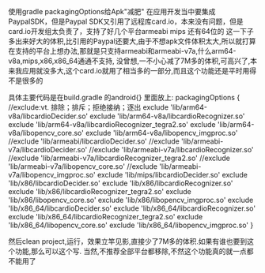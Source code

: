 使用gradle packagingOptions给Apk"减肥"
在应用开发当中要集成PaypalSDK，但是Paypal SDK又引用了远程库card.io，本来没有问题，但是card.io开发组太负责了，支持了好几个平台armeabi mips 还有64位的
这一下子多出来好大的体积,比引用的Paypal还要大,由于不想apk文件体积太大,所以就打算在支持的平台上想办法,那就是只支持armeabi和armeabi-v7a,什么arm64-v8a,mips,x86,x86_64通通不支持,
没曾想,一不小心减了7M多的体积,可高兴了,本来我应用就没多大,这个card.io就用了相当多的一部分,而且这个功能还是平时用得不是很多的

具体主要代码是在build.gradle 的android{} 里面放上:
    packagingOptions {
        //exclude:vt. 排除；排斥；拒绝接纳；逐出
        exclude 'lib/arm64-v8a/libcardioDecider.so'
        exclude 'lib/arm64-v8a/libcardioRecognizer.so'
        exclude 'lib/arm64-v8a/libcardioRecognizer_tegra2.so'
        exclude 'lib/arm64-v8a/libopencv_core.so'
        exclude 'lib/arm64-v8a/libopencv_imgproc.so'
        //exclude 'lib/armeabi/libcardioDecider.so'
        //exclude 'lib/armeabi-v7a/libcardioDecider.so'
        //exclude 'lib/armeabi-v7a/libcardioRecognizer.so'
        //exclude 'lib/armeabi-v7a/libcardioRecognizer_tegra2.so'
        //exclude 'lib/armeabi-v7a/libopencv_core.so'
        //exclude 'lib/armeabi-v7a/libopencv_imgproc.so'
        exclude 'lib/mips/libcardioDecider.so'
        exclude 'lib/x86/libcardioDecider.so'
        exclude 'lib/x86/libcardioRecognizer.so'
        exclude 'lib/x86/libcardioRecognizer_tegra2.so'
        exclude 'lib/x86/libopencv_core.so'
        exclude 'lib/x86/libopencv_imgproc.so'
        exclude 'lib/x86_64/libcardioDecider.so'
        exclude 'lib/x86_64/libcardioRecognizer.so'
        exclude 'lib/x86_64/libcardioRecognizer_tegra2.so'
        exclude 'lib/x86_64/libopencv_core.so'
        exclude 'lib/x86_64/libopencv_imgproc.so'
    }

然后clean project,运行，效果立竿见影,直接少了7M多的体积.如果有谁也要到这个功能,那么可以这个写.
当然,不推荐全部平台都移除,不然这个功能真的就一点都不能用了	